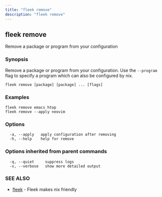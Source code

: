 ```yaml
---
title: "fleek remove"
description: "fleek remove"
---
```

## fleek remove

Remove a package or program from your configuration

### Synopsis

Remove a package or program from your configuration.
Use the `--program` flag to specify a program which can also be configured by nix.

```shell
fleek remove [package] [package] ... [flags]
```

### Examples

```shell
fleek remove emacs htop
fleek remove --apply neovim

```

### Options

```shell
  -a, --apply   apply configuration after removing
  -h, --help    help for remove
```

### Options inherited from parent commands

```shell
  -q, --quiet     suppress logs
  -v, --verbose   show more detailed output
```

### SEE ALSO

* [fleek](/docs/cli/fleek/)  - Fleek makes nix friendly
